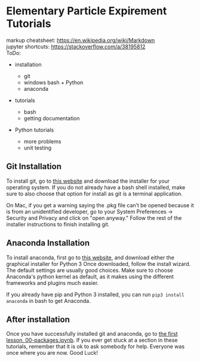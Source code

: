 # Elementary Particle Expirement Tutorials
markup cheatsheet: https://en.wikipedia.org/wiki/Markdown  
jupyter shortcuts: https://stackoverflow.com/a/38195812  
ToDo:
* installation
  * git
  * windows bash + Python
  * anaconda

* tutorials
  * bash
  * getting documentation

* Python tutorials
  * more problems
  * unit testing
  
## Git Installation

To install git, go to [this website](https://git-scm.com/downloads) and download the installer for your operating system. If you do not already have a bash shell installed, make sure to also choose that option for install as git is a terminal application.

On Mac, if you get a warning saying the .pkg file can’t be opened because it is from an unidentified developer, go to your System Preferences -> Security and Privacy and click on "open anyway." Follow the rest of the installer instructions to finish installing git.

## Anaconda Installation
To install anaconda, first go to [this website](https://www.anaconda.com/distribution/), and download either the graphical installer for Python 3 Once downloaded, follow the install wizard. The default settings are usually good choices. Make sure to choose Anaconda's python kernel as default, as it makes using the different frameworks and plugins much easier.

If you already have pip and Python 3 installed, you can run ```pip3 install anaconda``` in bash to get Anaconda.

## After installation
Once you have successfully installed git and anaconda, go to [the first lesson, 00-packages.ipynb](https://github.com/vladov3000/EPEtutorials/blob/master/00-packages.ipynb). If you ever get stuck at a section in these tutorials, remember that it is ok to ask somebody for help. Everyone was once where you are now. Good Luck!

